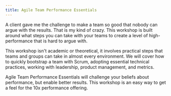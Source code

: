 ```yaml
---
title: Agile Team Performance Essentials
---
```


A client gave me the challenge to make a team so good that nobody can argue with the results. That is my kind of crazy.
This workshop is built around what steps you can take with your teams to create a level of high-performance that is
hard to argue with.

This workshop isn't academic or theoretical, it involves practical steps that teams and groups can take in almost every
environment. We will cover how to quickly bootstrap a team with Scrum, adopting essential technical practices, working
with leadership, product management, and metrics.

Agile Team Performance Essentials will challenge your beliefs about performance, but enable better results. This
workshop is an easy way to get a feel for the 10x performance offering.
